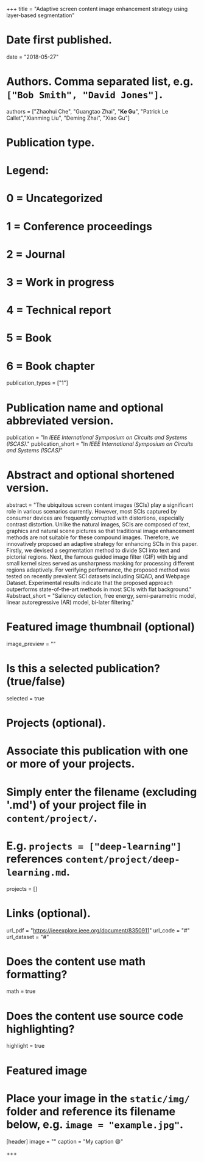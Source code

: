 +++
title = "Adaptive screen content image enhancement strategy using layer-based segmentation"

# Date first published.
date = "2018-05-27"

# Authors. Comma separated list, e.g. `["Bob Smith", "David Jones"]`.
authors = ["Zhaohui Che", "Guangtao Zhai", "**Ke Gu**", "Patrick Le Callet","Xianming Liu", "Deming Zhai", "Xiao Gu"]
# Publication type.
# Legend:
# 0 = Uncategorized
# 1 = Conference proceedings
# 2 = Journal
# 3 = Work in progress
# 4 = Technical report
# 5 = Book
# 6 = Book chapter
publication_types = ["1"]

# Publication name and optional abbreviated version.
publication = "In *IEEE International Symposium on Circuits and Systems (ISCAS)*."
publication_short = "In *IEEE International Symposium on Circuits and Systems (ISCAS)*"

# Abstract and optional shortened version.
abstract = "The ubiquitous screen content images (SCIs) play a significant role in various scenarios currently. However, most SCIs captured by consumer devices are frequently corrupted with distortions, especially contrast distortion. Unlike the natural images, SCIs are composed of text, graphics and natural scene pictures so that traditional image enhancement methods are not suitable for these compound images. Therefore, we innovatively proposed an adaptive strategy for enhancing SCIs in this paper. Firstly, we devised a segmentation method to divide SCI into text and pictorial regions. Next, the famous guided image filter (GIF) with big and small kernel sizes served as unsharpness masking for processing different regions adaptively. For verifying performance, the proposed method was tested on recently prevalent SCI datasets including SIQAD, and Webpage Dataset. Experimental results indicate that the proposed approach outperforms state-of-the-art methods in most SCIs with flat background."
#abstract_short = "Saliency detection, free energy, semi-parametric model, linear autoregressive (AR) model, bi-later filtering."

# Featured image thumbnail (optional)
image_preview = ""

# Is this a selected publication? (true/false)
selected = true

# Projects (optional).
#   Associate this publication with one or more of your projects.
#   Simply enter the filename (excluding '.md') of your project file in `content/project/`.
#   E.g. `projects = ["deep-learning"]` references `content/project/deep-learning.md`.
projects = []

# Links (optional).
url_pdf = "https://ieeexplore.ieee.org/document/8350911"
url_code = "#"
url_dataset = "#"




# Does the content use math formatting?
math = true

# Does the content use source code highlighting?
highlight = true

# Featured image
# Place your image in the `static/img/` folder and reference its filename below, e.g. `image = "example.jpg"`.
[header]
image = ""
caption = "My caption 😄"

+++
